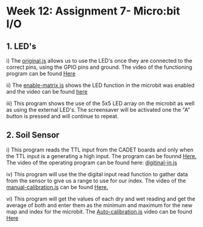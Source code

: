# Week 12: Assignment 7- Micro:bit I/O

## 1. LED's 
  
  i) The [original.js](https://github.com/Introduction-to-Computer-Engineering/final-project-assignment-7-week-12-leeanswoo/blob/master/original.js) allows us to use the LED's once they are connected to the correct pins, using the GPIO pins and ground. The video of the functioning program can be found [Here](https://imgur.com/a/exN3I0y) 
  
  ii) The [enable-matrix,js](https://github.com/Introduction-to-Computer-Engineering/final-project-assignment-7-week-12-leeanswoo/blob/master/enable-matrix.js) shows the LED function in the microbit was enabled and the video can be found [here](https://imgur.com/a/exN3I0y)
  
  iii) This program shows the use of the 5x5 LED array on the microbit as well as using the external LED's. The screensaver will be activated one the "A" button is pressed and will continue to repeat. 
  
  

## 2. Soil Sensor 

  i) This program reads the TTL input from the CADET boards and only when the TTL input is a generating a high input. The program can be founnd [Here.](https://github.com/Introduction-to-Computer-Engineering/final-project-assignment-7-week-12-leeanswoo/blob/master/digital-in.js) The video of the operating program can be found here: [digitinal-in.js](https://imgur.com/a/pw2fL6A)
  
  iv) This program will use the the digital input read function to gather data from the sensor to give us a range to use for our index. The video of the [manual-calibration.js](https://github.com/Introduction-to-Computer-Engineering/final-project-assignment-7-week-12-leeanswoo/blob/master/manual-calibration.js) can be found [Here.](https://imgur.com/a/P8K4EVr)

vi) This program will get the values of each dry and wet reading and get the average of both and enter them as the minimum and maximum for the new map and index for the microbit. The [Auto-calibration.js](https://imgur.com/a/P8K4EVr) video can be found [Here](https://imgur.com/a/HQnfxb1)
